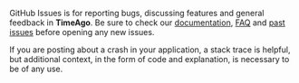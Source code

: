 GitHub Issues is for reporting bugs, discussing features and general feedback in **TimeAgo**. Be sure to check our [documentation](http://cocoadocs.org/docsets/TimeAgo), [FAQ](https://github.com/hyperoslo/TimeAgo/wiki/FAQ) and [past issues](https://github.com/hyperoslo/TimeAgo/issues?state=closed) before opening any new issues.

If you are posting about a crash in your application, a stack trace is helpful, but additional context, in the form of code and explanation, is necessary to be of any use.
